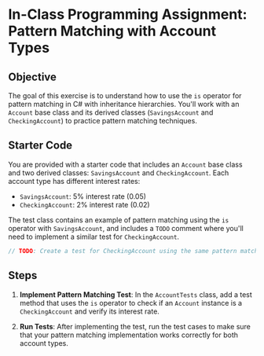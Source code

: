 # In-Class Programming Assignment: Pattern Matching with Account Types

## Objective

The goal of this exercise is to understand how to use the `is` operator for pattern matching in C# with inheritance hierarchies. You'll work with an `Account` base class and its derived classes (`SavingsAccount` and `CheckingAccount`) to practice pattern matching techniques.

## Starter Code

You are provided with a starter code that includes an `Account` base class and two derived classes: `SavingsAccount` and `CheckingAccount`. Each account type has different interest rates:

- `SavingsAccount`: 5% interest rate (0.05)
- `CheckingAccount`: 2% interest rate (0.02)

The test class contains an example of pattern matching using the `is` operator with `SavingsAccount`, and includes a `TODO` comment where you'll need to implement a similar test for `CheckingAccount`.

```csharp
// TODO: Create a test for CheckingAccount using the same pattern matching technique
```

## Steps

1. **Implement Pattern Matching Test**: In the `AccountTests` class, add a test method that uses the `is` operator to check if an `Account` instance is a `CheckingAccount` and verify its interest rate.

2. **Run Tests**: After implementing the test, run the test cases to make sure that your pattern matching implementation works correctly for both account types.